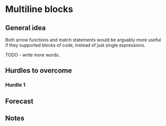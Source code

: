 # Multiline blocks 

## General idea

Both arrow functions and match statements would be arguably more useful if they supported blocks of code, instead of just single expressions.

TODO - write more words.

## Hurdles to overcome


### Hurdle 1 


## Forecast


## Notes



